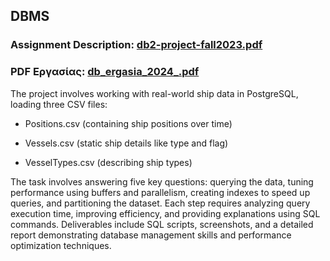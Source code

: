 ## DBMS

### Assignment Description: [db2-project-fall2023.pdf](https://github.com/apostolouagg/Database-Management-Systems-DBMS/files/14547585/db2-project-fall2023.pdf)

### PDF Εργασίας: [db_ergasia_2024_.pdf](https://github.com/apostolouagg/Database-Management-Systems-DBMS/files/14547973/db_ergasia_2024_.pdf)

The project involves working with real-world ship data in PostgreSQL, loading three CSV files: 

- Positions.csv (containing ship positions over time) 

- Vessels.csv (static ship details like type and flag)

- VesselTypes.csv (describing ship types)


The task involves answering five key questions: querying the data, tuning performance using buffers and parallelism, creating indexes to speed up queries, and partitioning the dataset. Each step requires analyzing query execution time, improving efficiency, and providing explanations using SQL commands. 
Deliverables include SQL scripts, screenshots, and a detailed report demonstrating database management skills and performance optimization techniques.

